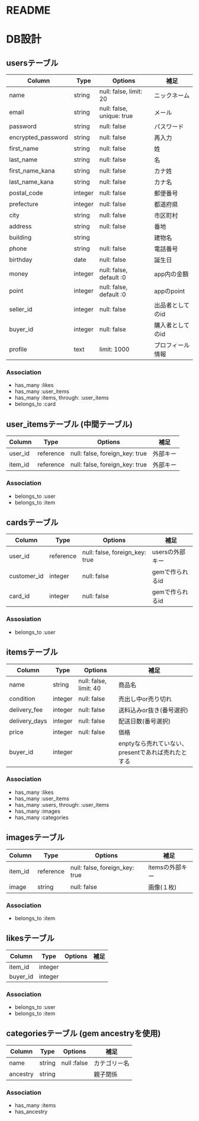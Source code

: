 # README
# DB設計
## usersテーブル
|Column|Type|Options|補足|
|----|------|----|-------|
|name|string|null: false, limit: 20|ニックネーム|
|email|string|null: false, unique: true|メール|
|password|string|null: false|パスワード|
|encrypted_password|string|null: false|再入力|
|first_name|string|null: false|姓|
|last_name|string|null: false|名|
|first_name_kana|string|null: false|カナ姓|
|last_name_kana|string|null: false|カナ名|
|postal_code|integer|null: false|郵便番号|
|prefecture|integer|null: false|都道府県|
|city|string|null: false|市区町村|
|address|string|null: false|番地|
|building|string||建物名|
|phone|string|null: false|電話番号|
|birthday|date|null: false|誕生日|
|money|integer|null: false, default :0|app内の金額|
|point|integer|null: false, default :0|appのpoint|
|seller_id|integer|null: false|出品者としてのid|
|buyer_id|integer|null: false|購入者としてのid|
|profile|text|limit: 1000|プロフィール情報|
### Association
- has_many :likes
- has_many :user_items
- has_many :items, through: :user_items
- belongs_to :card

## user_itemsテーブル (中間テーブル)

|Column|Type|Options|補足|
|------|----|-------|----|
|user_id|reference|null: false, foreign_key: true|外部キー|
|item_id|reference|null: false, foreign_key: true|外部キー|

### Association
- belongs_to :user
- belongs_to :item

## cardsテーブル
|Column|Type|Options|補足|
|------|----|-------|----|
|user_id|reference|null: false, foreign_key: true|usersの外部キー|
|customer_id|integer|null: false|gemで作られるid|
|card_id|integer|null: false|gemで作られるid|
### Assosiation
- belongs_to :user

## itemsテーブル
|Column|Type|Options|補足|
|------|----|-------|----|
|name|string|null: false, limit: 40|商品名|
|condition|integer|null: false|売出し中or売り切れ|
|delivery_fee|integer|null: false|送料込みor抜き(番号選択)|
|delivery_days|integer|null: false|配送日数(番号選択)|
|price|integer|null: false|価格|
|buyer_id|integer||enptyなら売れていない、presentであれば売れたとする|

### Association
- has_many :likes
- has_many :user_items
- has_many :users, through: :user_items
- has_many :images
- has_many :categories

## imagesテーブル
|Column|Type|Options|補足|
|------|----|-------|-----|
|item_id|reference|null: false, foreign_key: true|itemsの外部キー|
|image|string|null: false|画像(１枚)|
### Association
- belongs_to :item

## likesテーブル

|Column|Type|Options|補足|
|------|----|-------|----|
|item_id|integer|||
|buyer_id|integer|||

### Association
- belongs_to :user
- belongs_to :item

## categoriesテーブル (gem ancestryを使用)
|Column|Type|Options|補足|
|------|----|-------|----|
|name|string|null :false|カテゴリー名|
|ancestry|string||親子関係|

### Association
- has_many :items
- has_ancestry
